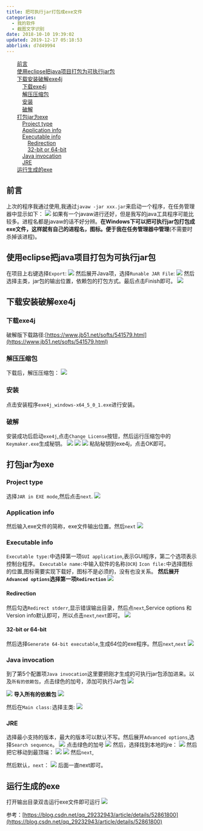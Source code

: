 ```yaml
---
title: 把可执行jar打包成exe文件
categories: 
  - 我的软件
  - 截图文字识别
date: 2018-10-10 19:39:02
updated: 2019-12-17 05:18:53
abbrlink: d7d49994
---
```

<div id='my_toc'><a href="/blog/d7d49994/#前言" class="header_2">前言</a>&nbsp;<br><a href="/blog/d7d49994/#使用eclipse把java项目打包为可执行jar包" class="header_2">使用eclipse把java项目打包为可执行jar包</a>&nbsp;<br><a href="/blog/d7d49994/#下载安装破解exe4j" class="header_2">下载安装破解exe4j</a>&nbsp;<br><a href="/blog/d7d49994/#下载exe4j" class="header_3">下载exe4j</a>&nbsp;<br><a href="/blog/d7d49994/#解压压缩包" class="header_3">解压压缩包</a>&nbsp;<br><a href="/blog/d7d49994/#安装" class="header_3">安装</a>&nbsp;<br><a href="/blog/d7d49994/#破解" class="header_3">破解</a>&nbsp;<br><a href="/blog/d7d49994/#打包jar为exe" class="header_2">打包jar为exe</a>&nbsp;<br><a href="/blog/d7d49994/#Project-type" class="header_3">Project type</a>&nbsp;<br><a href="/blog/d7d49994/#Application-info" class="header_3">Application info</a>&nbsp;<br><a href="/blog/d7d49994/#Executable-info" class="header_3">Executable info</a>&nbsp;<br><a href="/blog/d7d49994/#Redirection" class="header_4">Redirection</a>&nbsp;<br><a href="/blog/d7d49994/#32-bit-or-64-bit" class="header_4">32-bit or 64-bit</a>&nbsp;<br><a href="/blog/d7d49994/#Java-invocation" class="header_3">Java invocation</a>&nbsp;<br><a href="/blog/d7d49994/#JRE" class="header_3">JRE</a>&nbsp;<br><a href="/blog/d7d49994/#运行生成的exe" class="header_2">运行生成的exe</a>&nbsp;<br></div>
<style>.header_1{margin-left: 1em;}.header_2{margin-left: 2em;}.header_3{margin-left: 3em;}.header_4{margin-left: 4em;}.header_5{margin-left: 5em;}.header_6{margin-left: 6em;}</style>
<!--more-->
<script>if (navigator.platform.search('arm')==-1){document.getElementById('my_toc').style.display = 'none';}var e,p = document.getElementsByTagName('p');while (p.length>0) {e = p[0];e.parentElement.removeChild(e);}</script>

<!--end-->
## 前言 ##
上次的程序我通过使用,我通过`javaw -jar xxx.jar`来启动一个程序，在任务管理器中显示如下：
![](https://image-1257720033.cos.ap-shanghai.myqcloud.com/blog/MyApplications/SwingBaiduOCR/runablejar2exe/javaw_process.png)
如果有一个javaw进行还好，但是我写的java工具程序可能比较多。进程名都是javaw的话不好分辨。**在Windows下可以把可执行jar包打包成exe文件，这样就有自己的进程名，图标。便于我在任务管理器中管理**(不需要时杀掉该进程)。
## 使用eclipse把java项目打包为可执行jar包 ##
在项目上右键选择`Export`:
![](https://image-1257720033.cos.ap-shanghai.myqcloud.com/blog/MyApplications/SwingBaiduOCR/runablejar2exe/eclipse_export.png)
然后展开Java项，选择`Runable JAR File`:
![](https://image-1257720033.cos.ap-shanghai.myqcloud.com/blog/MyApplications/SwingBaiduOCR/runablejar2exe/eclipse_export_runableJarFile.png)
然后选择主类，jar包的输出位置，依赖包的打包方式。最后点击Finish即可。
![](https://image-1257720033.cos.ap-shanghai.myqcloud.com/blog/MyApplications/SwingBaiduOCR/runablejar2exe/runableJarFileExport.png)

## 下载安装破解exe4j ##

### 下载exe4j ###
破解版下载路径:[https://www.jb51.net/softs/541579.html](https://www.jb51.net/softs/541579.html)
### 解压压缩包 ###
下载后，解压压缩包：
![](https://image-1257720033.cos.ap-shanghai.myqcloud.com/blog/MyApplications/SwingBaiduOCR/runablejar2exe/exe_install.png)
### 安装 ###
点击安装程序`exe4j_windows-x64_5_0_1.exe`进行安装。
### 破解 ###
安装成功后启动`exe4j`,点击`Change License`按钮，然后运行压缩包中的`Keymaker.exe`生成秘钥。
![](https://image-1257720033.cos.ap-shanghai.myqcloud.com/blog/MyApplications/SwingBaiduOCR/runablejar2exe/exe4j_welcome.png)
![](https://image-1257720033.cos.ap-shanghai.myqcloud.com/blog/MyApplications/SwingBaiduOCR/runablejar2exe/exe4j_keymaker.png)
![](https://image-1257720033.cos.ap-shanghai.myqcloud.com/blog/MyApplications/SwingBaiduOCR/runablejar2exe/exe4j_License.png)
粘贴秘钥到exe4j，点击OK即可。
## 打包jar为exe ##

### Project type ###
选择`JAR in EXE mode`,然后点击`next`.
![](https://image-1257720033.cos.ap-shanghai.myqcloud.com/blog/MyApplications/SwingBaiduOCR/runablejar2exe/exe4j_JaxInExe.png)
### Application info ###
然后输入exe文件的简称，exe文件输出位置。然后`next`
![](https://image-1257720033.cos.ap-shanghai.myqcloud.com/blog/MyApplications/SwingBaiduOCR/runablejar2exe/exe4j_Applicationinfo.png)
### Executable info ###
`Executable type:`中选择第一项`GUI application`,表示GUI程序，第二个选项表示控制台程序。
`Executable name:`中输入软件的名称(`OCR`)
`Icon file:`中选择图标的位置,图标需要实现下载好，图标不是必须的，没有也没关系。
**然后展开`Advanced options`选择第一项`Redirection`**
![](https://image-1257720033.cos.ap-shanghai.myqcloud.com/blog/MyApplications/SwingBaiduOCR/runablejar2exe/exe4j_Executableinfo.png)
#### Redirection ####
然后勾选`Redirect stderr`,显示错误输出目录，然后点`next`,Service options 和Version info默认即可，所以点击`next`,`next`即可。
![](https://image-1257720033.cos.ap-shanghai.myqcloud.com/blog/MyApplications/SwingBaiduOCR/runablejar2exe/exej_Executableinfo_Redirection.png)
#### 32-bit or 64-bit ####
然后选择`Generate 64-bit executable`,生成64位的exe程序。然后`next`,`next`
![](https://image-1257720033.cos.ap-shanghai.myqcloud.com/blog/MyApplications/SwingBaiduOCR/runablejar2exe/exe4j_Executable%20info_64bit.png)
### Java invocation ###
到了第5个配置项`Java invocation`这里要把刚才生成的可执行jar包添加进来。以及`所有的依赖包`，点击绿色的加号，添加可执行Jar包
![](https://image-1257720033.cos.ap-shanghai.myqcloud.com/blog/MyApplications/SwingBaiduOCR/runablejar2exe/exe4j_Java_Invocation_add_jar.png)

![](https://image-1257720033.cos.ap-shanghai.myqcloud.com/blog/MyApplications/SwingBaiduOCR/runablejar2exe/exe4j_Java_Invocation_add_jar_archive.png)
**导入所有的依赖包**
![](https://image-1257720033.cos.ap-shanghai.myqcloud.com/blog/MyApplications/SwingBaiduOCR/runablejar2exe/exe4j_Java_Invocation_add_alljar.png)

然后在`Main class:`选择主类:
![](https://image-1257720033.cos.ap-shanghai.myqcloud.com/blog/MyApplications/SwingBaiduOCR/runablejar2exe/exe4j_Java_Invocation_add_jar_mainclass.png)
### JRE ###
选择最小支持的版本，最大的版本可以默认不写。然后展开`Advanced options`,选择`Search sequence`。
![](https://image-1257720033.cos.ap-shanghai.myqcloud.com/blog/MyApplications/SwingBaiduOCR/runablejar2exe/exe4j_JRE_Serch%20sequency.png)
点击绿色的加号
![](https://image-1257720033.cos.ap-shanghai.myqcloud.com/blog/MyApplications/SwingBaiduOCR/runablejar2exe/exe4j_JRE_Serchsequency_add.png)
然后，选择找到本地的jre：
![](https://image-1257720033.cos.ap-shanghai.myqcloud.com/blog/MyApplications/SwingBaiduOCR/runablejar2exe/exe4j_JRE_Serchsequency_add_jre.png)
然后把它移动到最顶端：
![](https://image-1257720033.cos.ap-shanghai.myqcloud.com/blog/MyApplications/SwingBaiduOCR/runablejar2exe/exe4j_JRE_Serchsequency_moveUp.png)
![](https://image-1257720033.cos.ap-shanghai.myqcloud.com/blog/MyApplications/SwingBaiduOCR/runablejar2exe/exe4j_JRE_Serchsequency_moveUp_yes.png)
然后`next`,

然后默认，`next`：
![](https://image-1257720033.cos.ap-shanghai.myqcloud.com/blog/MyApplications/SwingBaiduOCR/runablejar2exe/exej_JRE_Preferred%20VM.png)
后面一直next即可。
## 运行生成的exe ##
打开输出目录双击运行exe文件即可运行
![](https://image-1257720033.cos.ap-shanghai.myqcloud.com/blog/MyApplications/SwingBaiduOCR/runablejar2exe/run_exe.png)


参考：[https://blog.csdn.net/qq_29232943/article/details/52861800](https://blog.csdn.net/qq_29232943/article/details/52861800)
